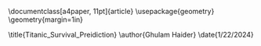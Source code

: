 \documentclass[a4paper, 11pt]{article}
\usepackage{geometry}
\geometry{margin=1in}

\title{Titanic_Survival_Preidiction}
\author{Ghulam Haider}
\date{1/22/2024}



